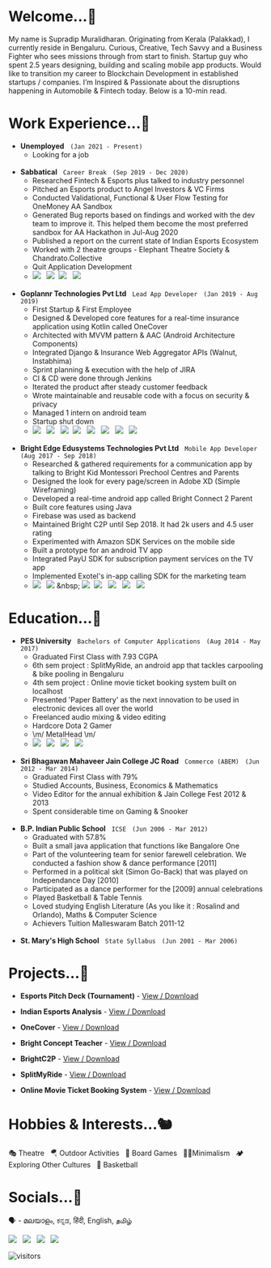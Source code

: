 <!--
**supro-96/supro-96** is a ✨ _special_ ✨ repository because its `README.md` (this file) appears on your GitHub profile.

Here are some ideas to get you started:

- 🔭 I’m currently working on ...
- 🌱 I’m currently learning ...
- 👯 I’m looking to collaborate on ...
- 🤔 I’m looking for help with ...
- 💬 Ask me about ...
- 📫 How to reach me: ...
- 😄 Pronouns: ...
- ⚡ Fun fact: ...
-->

# Welcome...:rat:


My name is Supradip Muralidharan. Originating from Kerala (Palakkad), I currently reside in Bengaluru. Curious, Creative, Tech Savvy and a Business Fighter who sees missions through from start to finish. Startup guy who spent 2.5 years designing, building and scaling mobile app products. Would like to transition my career to Blockchain Development in established startups / companies. I’m Inspired & Passionate about the disruptions happening in Automobile & Fintech today. Below is a 10-min read.


# Work Experience...:bat:
* **Unemployed** &nbsp; `(Jan 2021 - Present)`
  - Looking for a job
  <br />
* **Sabbatical** &nbsp; `Career Break` &nbsp; `(Sep 2019 - Dec 2020)`
  - Researched Fintech & Esports plus talked to industry personnel
  - Pitched an Esports product to Angel Investors & VC Firms
  - Conducted Validational, Functional & User Flow Testing for OneMoney AA Sandbox
  - Generated Bug reports based on findings and worked with the dev team to improve it. This helped them become the most preferred sandbox for AA Hackathon in Jul-Aug 2020
  - Published a report on the current state of Indian Esports Ecosystem
  - Worked with 2 theatre groups - Elephant Theatre Society & Chandrato.Collective
  - Quit Application Development
  - ![](https://img.shields.io/badge/Video_Editing-iMovie-informational?style=flat&color=2bbc8a) &nbsp; ![](https://img.shields.io/badge/Audio_Mixing-GarageBand/Wavepad-informational?style=flat&color=2bbc8a)&nbsp; ![](https://img.shields.io/badge/Product_Management-Confluence,_JIRA,_Trello-informational?style=flat&color=2bbc8a) &nbsp; ![](https://img.shields.io/badge/Others-Flutter,_IntelliJ-informational?style=flat&color=2bbc8a)
  <br />
* **Goplannr Technologies Pvt Ltd** &nbsp; `Lead App Developer` &nbsp; `(Jan 2019 - Aug 2019)`
  - First Startup & First Employee
  - Designed & Developed core features for a real-time insurance application using Kotlin called OneCover
  - Architected with MVVM pattern & AAC (Android Architecture Components)
  - Integrated Django & Insurance Web Aggregator APIs (Walnut, Instabhima)
  - Sprint planning & execution with the help of JIRA
  - CI & CD were done through Jenkins
  - Iterated the product after steady customer feedback
  - Wrote maintainable and reusable code with a focus on security & privacy
  - Managed 1 intern on android team
  - Startup shut down
  - ![](https://img.shields.io/badge/IDE-Android_Studio_&_XCode-informational?style=flat&color=2bbc8a) &nbsp; ![](https://img.shields.io/badge/Languages-Kotlin,_Java,_Swift,_XML-informational?style=flat&color=2bbc8a) &nbsp; ![](https://img.shields.io/badge/Design-Zeplin-informational?style=flat&color=2bbc8a)&nbsp; ![](https://img.shields.io/badge/Product_Management-Confluence,_JIRA,_Mixpanel,_Google_Analytics-informational?style=flat&color=2bbc8a) &nbsp; ![](https://img.shields.io/badge/Team_Communication-Slack-informational?style=flat&color=2bbc8a) &nbsp; ![](https://img.shields.io/badge/Backend-AWS_&_Firebase-informational?style=flat&color=2bbc8a) &nbsp; ![](https://img.shields.io/badge/Version_Control-Git-informational?style=flat&color=2bbc8a) &nbsp; ![](https://img.shields.io/badge/Others-Postman_&_Jenkins-informational?style=flat&color=2bbc8a)
  <br />
* **Bright Edge Edusystems Technologies Pvt Ltd** &nbsp; `Mobile App Developer` &nbsp; `(Aug 2017 - Sep 2018)`
  - Researched & gathered requirements for a communication app by talking to Bright Kid Montessori Prechool Centres and Parents
  - Designed the look for every page/screen in Adobe XD (Simple Wireframing)
  - Developed a real-time android app called Bright Connect 2 Parent
  - Built core features using Java
  - Firebase was used as backend
  - Maintained Bright C2P until Sep 2018. It had 2k users and 4.5 user rating
  - Experimented with Amazon SDK Services on the mobile side
  - Built a prototype for an android TV app
  - Integrated PayU SDK for subscription payment services on the TV app
  - Implemented Exotel's in-app calling SDK for the marketing team
  - ![](https://img.shields.io/badge/IDE-Android_Studio-informational?style=flat&color=2bbc8a) &nbsp; ![](https://img.shields.io/badge/Languages-Java,_RxJava,_JS(React_Native),_SQL-informational?style=flat&color=2bbc8a) &nbsp; ![](https://img.shields.io/badge/Design-Adobe_XD-informational?style=flat&color=2bbc8a)&nbsp; ![](https://img.shields.io/badge/Product_Management-Microsoft_Docs_&_Excel-informational?style=flat&color=2bbc8a) &nbsp; ![](https://img.shields.io/badge/Backend-AWS_&_Firebase-informational?style=flat&color=2bbc8a) &nbsp; ![](https://img.shields.io/badge/Version_Control-Git-informational?style=flat&color=2bbc8a) &nbsp; ![](https://img.shields.io/badge/Others-Postman-informational?style=flat&color=2bbc8a)
  
# Education...:owl:
* **PES University** &nbsp; `Bachelors of Computer Applications` &nbsp; `(Aug 2014 - May 2017)`
  - Graduated First Class with 7.93 CGPA
  - 6th sem project : SplitMyRide, an android app that tackles carpooling & bike pooling in Bengaluru
  - 4th sem project : Online movie ticket booking system built on localhost
  - Presented 'Paper Battery' as the next innovation to be used in electronic devices all over the world
  - Freelanced audio mixing & video editing
  - Hardcore Dota 2 Gamer
  - \m/ MetalHead \m/
  - ![](https://img.shields.io/badge/Fundamentals-DSA,_OS,_OOPS,_Web_Services,_Computer_Networks-informational?style=flat&color=2bbc8a) &nbsp; ![](https://img.shields.io/badge/Languages-C++,_Java,_Python,_HTML_&_CSS,_PHP,_JS,_MySQL-informational?style=flat&color=2bbc8a) &nbsp; ![](https://img.shields.io/badge/3D_Design-Blender-informational?style=flat&color=2bbc8a) &nbsp; ![](https://img.shields.io/badge/Editors-Vim,_Nano,_Eclipse-informational?style=flat&color=2bbc8a)
  <br />
* **Sri Bhagawan Mahaveer Jain College JC Road** &nbsp; `Commerce (ABEM)` &nbsp; `(Jun 2012 - Mar 2014)`
  - Graduated First Class with 79%
  - Studied Accounts, Business, Economics & Mathematics
  - Video Editor for the annual exhibition & Jain College Fest 2012 & 2013
  - Spent considerable time on Gaming & Snooker
  <br />
* **B.P. Indian Public School** &nbsp; `ICSE` &nbsp; `(Jun 2006 - Mar 2012)`
  - Graduated with 57.8%
  - Built a small java application that functions like Bangalore One
  - Part of the volunteering team for senior farewell celebration. We conducted a fashion show & dance performance [2011]
  - Performed in a political skit (Simon Go-Back) that was played on Independance Day [2010]
  - Participated as a dance performer for the [2009] annual celebrations
  - Played Basketball & Table Tennis
  - Loved studying English Literature (As you like it : Rosalind and Orlando), Maths & Computer Science
  - Achievers Tuition Malleswaram Batch 2011-12
  <br />  
* **St. Mary's High School** &nbsp; `State Syllabus` &nbsp; `(Jun 2001 - Mar 2006)`
  <br />
  
# Projects...:orangutan:

* **Esports Pitch Deck (Tournament)** - [View / Download](https://github.com/supro-96/supro-96/blob/main/Esports%20Pitch%20Deck.pdf)

* **Indian Esports Analysis** - [View / Download](https://github.com/supro-96/supro-96/blob/main/Indian%20Esports%20Analysis.pdf)

* **OneCover** - [View / Download](https://photos.app.goo.gl/vDsBTHGopbXi1vNb8)

* **Bright Concept Teacher** - [View / Download](https://github.com/supro-96/supro-96/blob/main/Bright%20Concept%20Teacher.pdf)

* **BrightC2P** - [View / Download](https://photos.app.goo.gl/vDsBTHGopbXi1vNb8)

* **SplitMyRide** - [View / Download](https://github.com/supro-96/supro-96/blob/main/SplitMyRide.pdf)

* **Online Movie Ticket Booking System** - [View / Download](https://github.com/supro-96/supro-96/blob/main/Online%20Movie%20Ticket%20Booking%20System.pdf)

# Hobbies & Interests...:chipmunk:
  
  :performing_arts: Theatre &nbsp; :parachute: Outdoor Activities &nbsp; :game_die: Board Games &nbsp; :lotus_position_man:Minimalism &nbsp; :camping: Exploring Other Cultures &nbsp; :basketball: Basketball

# Socials...:frog:
  
  🗣️ - മലയാളം, ಕನ್ನಡ, हिंदी, English, தமிழ் <br /> 

  <a href="https://stackoverflow.com/users/8525451/supro-96"><img src="https://img.shields.io/badge/-Stack_Overflow_(Street_Credits)-FFFFFF?style=flat-square&amp;logo=StackOverflow"></a> &nbsp; <a href="https://www.youtube.com/channel/UCG0lG4-WSEakzf4dIzIlayA"><img src="https://img.shields.io/badge/-Youtube_(Motovlogs)-FFFFFF?style=flat-square&amp;logo=Youtube&amp;logoColor=red"></a> &nbsp; <a href="mailto:pradip.withu@gmail.com"><img src="https://img.shields.io/badge/-Email-FFFFFF?style=flat-square&amp;logo=Gmail"></a> &nbsp; <img src="https://img.shields.io/badge/-+917259837601-FFFFFF?style=flat-square&amp;logo=Whatsapp">  <br /> 

  <img src="https://visitor-badge.glitch.me/badge?page_id=supro-96.supro-96" alt="visitors">
